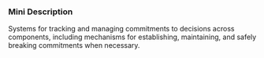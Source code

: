 ### Mini Description

Systems for tracking and managing commitments to decisions across components, including mechanisms for establishing, maintaining, and safely breaking commitments when necessary.
